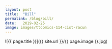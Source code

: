 ```yaml
---
layout: post
title:  "Bill"
permalink: /blog/bill/
date:   2019-02-25
image: images/ttcomics-114-cist-racun
---
```

![{{ page.title }}]({{ site.url }}/{{ page.image }}.jpg)
